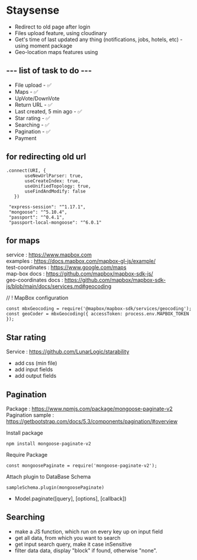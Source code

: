 # Staysense

- Redirect to old page after login
- Files upload feature, using cloudinary
- Get's time of last updated any thing (notifications, jobs, hotels, etc) - using moment package
- Geo-location maps features using


## --- list of task to do ---
- File upload - ✅
- Maps - ✅
- UpVote/DownVote
- Return URL - ✅
- Last created, 5 min ago - ✅
- Star rating - ✅
- Searching - ✅
- Pagination - ✅
- Payment


## for redirecting old url
 <!-- add this to mongo connect uri -->
 ```
 .connect(URI, {
		useNewUrlParser: true,
		useCreateIndex: true,
		useUnifiedTopology: true,
		useFindAndModify: false
	})
```

<!-- add this to package.json (downgrade these packages) -->
```
 "express-session": "^1.17.1",
 "mongoose": "^5.10.4",
 "passport": "^0.4.1",
 "passport-local-mongoose": "^6.0.1"
```

## for maps

service : https://www.mapbox.com <br>
examples : https://docs.mapbox.com/mapbox-gl-js/example/ <br>
test-coordinates : https://www.google.com/maps <br>
map-box docs : https://github.com/mapbox/mapbox-sdk-js/ <br>
geo-coordinates docs : https://github.com/mapbox/mapbox-sdk-js/blob/main/docs/services.md#geocoding <br>

<!-- configuration -->
// ! MapBox configuration
```
const mbxGeocoding = require('@mapbox/mapbox-sdk/services/geocoding');
const geoCoder = mbxGeocoding({ accessToken: process.env.MAPBOX_TOKEN });
```

## Star rating

Service : https://github.com/LunarLogic/starability
- add css (min file)
- add input fields
- add output fields

## Pagination

Package : https://www.npmjs.com/package/mongoose-paginate-v2 <br>
Pagination sample : https://getbootstrap.com/docs/5.3/components/pagination/#overview <br>

Install package
```
npm install mongoose-paginate-v2
```
Require Package
```
const mongoosePaginate = require('mongoose-paginate-v2');
```
Attach plugin to DataBase Schema
```
sampleSchema.plugin(mongoosePaginate)
```

- Model.paginate([query], [options], [callback])

## Searching

- make a JS function, which run on every key up on input field
- get all data, from which you want to search
- get input search query, make it case inSensitive
- filter data data, display "block" if found, otherwise "none".